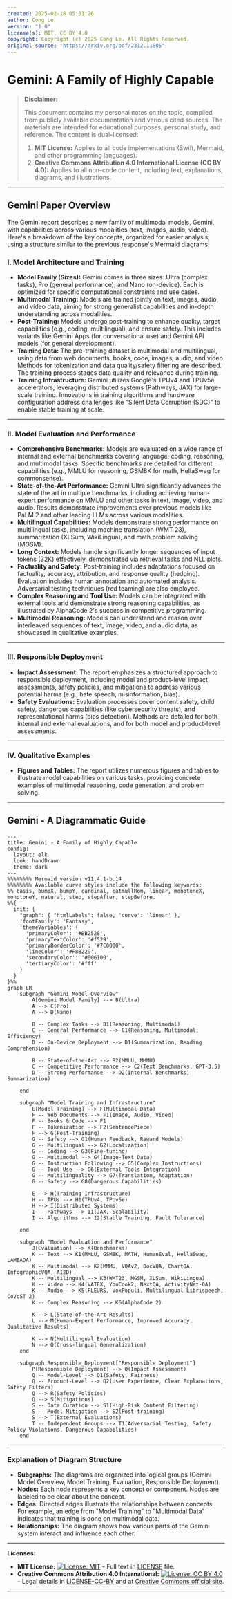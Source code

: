 ```yaml
---
created: 2025-02-18 05:31:26
author: Cong Le
version: "1.0"
license(s): MIT, CC BY 4.0
copyright: Copyright (c) 2025 Cong Le. All Rights Reserved.
original source: "https://arxiv.org/pdf/2312.11805"
---
```




# Gemini: A Family of Highly Capable
> **Disclaimer:**
>
> This document contains my personal notes on the topic,
> compiled from publicly available documentation and various cited sources.
> The materials are intended for educational purposes, personal study, and reference.
> The content is dual-licensed:
> 1. **MIT License:** Applies to all code implementations (Swift, Mermaid, and other programming languages).
> 2. **Creative Commons Attribution 4.0 International License (CC BY 4.0):** Applies to all non-code content, including text, explanations, diagrams, and illustrations.
---


## Gemini Paper Overview


The Gemini report describes a new family of multimodal models, Gemini, with capabilities across various modalities (text, images, audio, video).  Here's a breakdown of the key concepts, organized for easier analysis, using a structure similar to the previous response's Mermaid diagrams:


### I. Model Architecture and Training

* **Model Family (Sizes):** Gemini comes in three sizes: Ultra (complex tasks), Pro (general performance), and Nano (on-device).  Each is optimized for specific computational constraints and use cases.
* **Multimodal Training:** Models are trained jointly on text, images, audio, and video data, aiming for strong generalist capabilities and in-depth understanding across modalities.
* **Post-Training:**  Models undergo post-training to enhance quality, target capabilities (e.g., coding, multilingual), and ensure safety. This includes variants like Gemini Apps (for conversational use) and Gemini API models (for general development).
* **Training Data:** The pre-training dataset is multimodal and multilingual, using data from web documents, books, code, images, audio, and video.  Methods for tokenization and data quality/safety filtering are described.  The training process stages data quality and relevance during training.
* **Training Infrastructure:**  Gemini utilizes Google's TPUv4 and TPUv5e accelerators, leveraging distributed systems (Pathways, JAX) for large-scale training.  Innovations in training algorithms and hardware configuration address challenges like "Silent Data Corruption (SDC)" to enable stable training at scale.

---


### II. Model Evaluation and Performance

* **Comprehensive Benchmarks:** Models are evaluated on a wide range of internal and external benchmarks covering language, coding, reasoning, and multimodal tasks.  Specific benchmarks are detailed for different capabilities (e.g., MMLU for reasoning, GSM8K for math, HellaSwag for commonsense).
* **State-of-the-Art Performance:** Gemini Ultra significantly advances the state of the art in multiple benchmarks, including achieving human-expert performance on MMLU and other tasks in text, image, video, and audio. Results demonstrate improvements over previous models like PaLM 2 and other leading LLMs across various modalities.
* **Multilingual Capabilities:** Models demonstrate strong performance on multilingual tasks, including machine translation (WMT 23), summarization (XLSum, WikiLingua), and math problem solving (MGSM).
* **Long Context:** Models handle significantly longer sequences of input tokens (32K) effectively, demonstrated via retrieval tasks and NLL plots.
* **Factuality and Safety:** Post-training includes adaptations focused on factuality, accuracy, attribution, and response quality (hedging). Evaluation includes human annotation and automated analysis.  Adversarial testing techniques (red teaming) are also employed.
* **Complex Reasoning and Tool Use:** Models can be integrated with external tools and demonstrate strong reasoning capabilities, as illustrated by AlphaCode 2's success in competitive programming.
* **Multimodal Reasoning:**  Models can understand and reason over interleaved sequences of text, image, video, and audio data, as showcased in qualitative examples.

---

### III. Responsible Deployment

* **Impact Assessment:**  The report emphasizes a structured approach to responsible deployment, including model and product-level impact assessments, safety policies, and mitigations to address various potential harms (e.g., hate speech, misinformation, bias).
* **Safety Evaluations:**  Evaluation processes cover content safety, child safety, dangerous capabilities (like cybersecurity threats), and representational harms (bias detection).  Methods are detailed for both internal and external evaluations, and for both model and product-level assessments.

---


### IV.  Qualitative Examples

* **Figures and Tables:**  The report utilizes numerous figures and tables to illustrate model capabilities on various tasks, providing concrete examples of multimodal reasoning, code generation, and problem solving.


---

## Gemini - A Diagrammatic Guide 

```mermaid
---
title: Gemini - A Family of Highly Capable
config:
  layout: elk
  look: handDrawn
  theme: dark
---
%%%%%%%% Mermaid version v11.4.1-b.14
%%%%%%%% Available curve styles include the following keywords:
%% basis, bumpX, bumpY, cardinal, catmullRom, linear, monotoneX, monotoneY, natural, step, stepAfter, stepBefore.
%%{
  init: {
    "graph": { "htmlLabels": false, 'curve': 'linear' },
    'fontFamily': 'Fantasy',
    'themeVariables': {
      'primaryColor': '#BB2528',
      'primaryTextColor': '#f529',
      'primaryBorderColor': '#7C0000',
      'lineColor': '#F8B229',
      'secondaryColor': '#006100',
      'tertiaryColor': '#fff'
    }
  }
}%%
graph LR
    subgraph "Gemini Model Overview"
        A[Gemini Model Family] --> B(Ultra)
        A --> C(Pro)
        A --> D(Nano)
        
        B -- Complex Tasks --> B1(Reasoning, Multimodal)
        C -- General Performance --> C1(Reasoning, Multimodal, Efficiency)
        D -- On-Device Deployment --> D1(Summarization, Reading Comprehension)

        B -- State-of-the-Art --> B2(MMLU, MMMU)
        C -- Competitive Performance --> C2(Text Benchmarks, GPT-3.5)
        D -- Strong Performance --> D2(Internal Benchmarks, Summarization)
        
    end

    subgraph "Model Training and Infrastructure"
        E[Model Training] --> F(Multimodal Data)
        F -- Web Documents --> F1(Image, Audio, Video)
        F -- Books & Code --> F1
        F -- Tokenization --> F2(SentencePiece)
        F --> G(Post-Training)
        G -- Safety --> G1(Human Feedback, Reward Models)
        G -- Multilingual --> G2(Localization)
        G -- Coding --> G3(Fine-tuning)
        G -- Multimodal --> G4(Image-Text Data)
        G -- Instruction Following --> G5(Complex Instructions)
        G -- Tool Use --> G6(External Tools Integration)
        G -- Multilinguality --> G7(Translation, Adaptation)
        G -- Safety --> G8(Dangerous Capabilities)

        E --> H(Training Infrastructure)
        H -- TPUs --> H1(TPUv4, TPUv5e)
        H --> I(Distributed Systems)
        I -- Pathways --> I1(JAX, Scalability)
        I -- Algorithms --> I2(Stable Training, Fault Tolerance)

    end
    
    subgraph "Model Evaluation and Performance"
        J[Evaluation] --> K(Benchmarks)
        K -- Text --> K1(MMLU, GSM8K, MATH, HumanEval, HellaSwag, LAMBADA)
        K -- Multimodal --> K2(MMMU, VQAv2, DocVQA, ChartQA, InfographicVQA, AI2D)
        K -- Multilingual --> K3(WMT23, MGSM, XLSum, WikiLingua)
        K -- Video --> K4(VATEX, YouCook2, NextQA, ActivityNet-QA)
        K -- Audio --> K5(FLEURS, VoxPopuli, Multilingual Librispeech, CoVoST 2)
        K -- Complex Reasoning --> K6(AlphaCode 2)

        K --> L(State-of-the-Art Results)
        L --> M(Human-Expert Performance, Improved Accuracy, Qualitative Results)
        
        K --> N(Multilingual Evaluation)
        N --> O(Cross-lingual Generalization)
    end

    subgraph Responsible_Deployment["Responsible Deployment"]
        P[Responsible Deployment] --> Q(Impact Assessment)
        Q -- Model-Level --> Q1(Safety, Fairness)
        Q -- Product-Level --> Q2(User Experience, Clear Explanations, Safety Filters)
        Q --> R(Safety Policies)
        Q --> S(Mitigations)
        S -- Data Curation --> S1(High-Risk Content Filtering)
        S -- Model Mitigation --> S2(Post-training)
        S --> T(External Evaluations)
        T -- Independent Groups --> T1(Adversarial Testing, Safety Policy Violations, Dangerous Capabilities)
    end

```


---

### Explanation of Diagram Structure

* **Subgraphs:** The diagrams are organized into logical groups (Gemini Model Overview, Model Training, Evaluation, Responsible Deployment).
* **Nodes:** Each node represents a key concept or component.  Nodes are labeled to be clear about the concept.
* **Edges:** Directed edges illustrate the relationships between concepts.  For example, an edge from "Model Training" to "Multimodal Data" indicates that training is done on multimodal data.
* **Relationships:** The diagram shows how various parts of the Gemini system interact and influence each other.




---
**Licenses:**

- **MIT License:**  [![License: MIT](https://img.shields.io/badge/License-MIT-yellow.svg)](LICENSE) - Full text in [LICENSE](LICENSE) file.
- **Creative Commons Attribution 4.0 International:** [![License: CC BY 4.0](https://licensebuttons.net/l/by/4.0/88x31.png)](LICENSE-CC-BY) - Legal details in [LICENSE-CC-BY](LICENSE-CC-BY) and at [Creative Commons official site](http://creativecommons.org/licenses/by/4.0/).

---